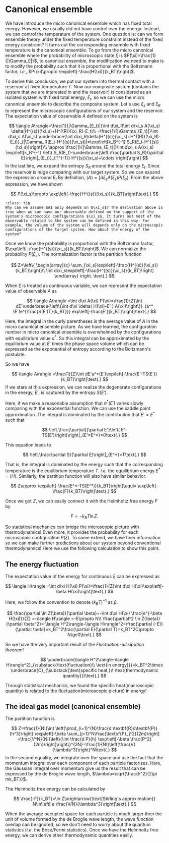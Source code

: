# Canonical ensemble

We have introduce the micro canonical ensemble which has fixed total energy. However, we usually did not have control over the energy. Instead, we can control the temperature of the system. One question is: can we form ensemble theory under the fixed temperature constraint instead of the fixed energy constraint? It turns out the corresponding ensemble with fixed temperature is the canonical ensemble. To go from the micro canonical ensemble where the probability of microscopic state $\xi$ is $P(\xi)=\frac{1}{|\Gamma_E|}$, to canonical ensemble, the modification we need to make is to modify the probability such that it is proportional with the Boltzmann factor, *i.e.*, $P(\xi)\propto \exp\left[-\frac{H(\xi)}{k_BT}\right]$.

To derive this conclusion, we put our system into thermal contact with a reservoir at fixed temperature $T$. Now our composite system (contains the system that we are interested in and the reservoir) is considered as an isolated system with fixed total energy, $E_t$, so we can use the micro canonical ensemble to describe the composite system. Let's use $\xi_s$ and $\xi_R$ to represent the microscopic configurations of our system and the reservoir. The expectation value of observable $A$ defined on the system is

$$
\langle A\rangle=\frac{1}{|\Gamma_{E_t}|}\int d\xi_R\int d\xi_s A(\xi_s) \delta(H^{(s)}(\xi_s)+H^{(R)}(\xi_R)-E_t)\\
=\frac{1}{|\Gamma_{E_t}|}\int d\xi_s A(\xi_s) \underbrace{\int d\xi_R\delta(H^{(s)}(\xi_s)+H^{(R)}(\xi_R)-E_t)}_{|\Gamma_R(E_t-H^{(s)}(\xi_s))|=\exp\left[k_B^{-1} S_R(E_t-H^{(s)}(\xi_s))\right]}\\
\approx \frac{1}{|\Gamma_{E_t}|}\int d\xi_s A(\xi_s) \exp\left[k_B^{-1} \left( S_R(E_t)-\underbrace{\left.\frac{\partial S_R}{\partial E}\right|_{E_t}}_{T^{-1}} H^{(s)}(\xi_s)+\cdots \right)\right]
$$
In the last line, we expand the entropy $S_R$ around the total energy $E_t$. Since the reservoir is huge comparing with our target system. So we can expand the expression around $E_t$ By definition, $\langle A \rangle=\int d\xi_s A(\xi_s) P(\xi_s)$. From the above expression, we have shown

$$
P(\xi_s)\propto \exp\left[-\frac{H^{(s)}(\xi_s)}{k_BT}\right]\text{.}
$$


```{admonition} What?
:class: tip
Why can we assume $A$ only depends on $\xi_s$? The derivation above is true when we can have our observable defined on the support of the system's microscopic configurations $\xi_s$. It turns out most of the observable related to the system can be defined in this way. For example, the volume of the system will depends only on the microscopic configurations of the target system. How about the energy of the system?
```

Once we know the probability is proportional with the Boltzmann factor, $\exp\left[-\frac{H^{(s)}(\xi_s)}{k_BT}\right]$. We can normalize the probability $P(\xi_s)$. The normalization factor is the partition function

$$
Z=\left\{
\begin{array}{c}
\sum_{\xi_s}\exp\left[-\frac{H^{(s)}(\xi_s)}{k_BT}\right]\\
\int d\xi_s\exp\left[-\frac{H^{(s)}(\xi_s)}{k_BT}\right]
\end{array}
\right.
\text{.}
$$

When $\xi$ is treated as continuous variable, we can represent the expectation value of observable $A$ as

$$
\langle A\rangle =\int d\xi A(\xi) P(\xi)=\frac{1}{Z}\int dE'\underbrace{\left\{\int d\xi \delta( H(\xi)-E' ) A(\xi)\right\}}_{a^*(E')e^{\frac{S(E')T}{k_BT}}} exp\left[-\frac{E'}{k_BT}\right]\text{.}
$$

Here, the integral in the curly parentheses is the average value of $A$ in the micro canonical ensemble picture. As we have learned, the configuration number in micro canonical ensemble is overwhelmed by the configurations with equilibrium value $a^*$. So this integral can be approximated by the equilibrium value at $E'$ times the phase space volume which can be expressed as the exponential of entropy according to the Boltzmann's postulate.

So we have

$$
\langle A\rangle =\frac{1}{Z}\int dE'a^*(E')exp\left[-\frac{E'-TS(E')}{k_BT}\right]\text{.}
$$
If we stare at this expression, we can realize the degenerate configurations in the energy, $E'$, is captured by the entropy $S(E')$.


Here, if we make a reasonable assumption that $a^*(E')$ varies slowly comparing with the exponential function. We can use the saddle point approximation. The integral is dominated by the contribution that $E'=E^*$ such that

$$
\left.\frac{\partial}{\partial E'}\left( E'-TS(E')\right)\right|_{E'=E^*}=0\text{.}
$$

This equation leads to

$$
\left.\frac{\partial S}{\partial E}\right|_{E^*}=T\text{.}
$$

That is, the integral is dominated by the energy such that the corresponding temperature is the equilibrium temperature $T$. *i.e.* the equilibrium energy $E^*=\langle H\rangle$. Similarly, the partition function will also have similar behavior.

$$
Z\approx \exp\left[-\frac{E^*-TS(E^*)}{k_BT}\right]\equiv \exp\left[-\frac{F}{k_BT}\right]\text{.}
$$

Once we got $Z$, we can easily connect it with the Helmholtz free energy $F$ by

$$
F=-k_BT\ln Z\text{.}
$$

So statistical mechanics can bridge the microscopic picture with thermodynamics! Even more, it provides the probability for each microscopic configuration $P(\xi)$. To some extend, we have finer information so we can make further predictions about our system beyond conventional thermodynamics! Here we use the following calculation to show this point.

## The energy fluctuation

The expectation value of the energy for continuous $\xi$ can be expressed as

$$
\langle H\rangle =\int d\xi H(\xi) P(\xi)=\frac{1}{Z}\int d\xi H(\xi)\exp\left[-\beta H(\xi)\right]\text{.}
$$

Here, we follow the convention to denote $(k_BT)^{-1}$ as $\beta$.

$$
\frac{\partial \ln Z(\beta)}{\partial \beta}=-\int d\xi H(\xi) \frac{e^{-\beta H(\xi)}}{Z} =-\langle H\rangle =-E\propto N\\
\frac{\partial^2 \ln Z(\beta)}{\partial \beta^2}= \langle H^2\rangle-\langle H\rangle^2=\frac{\partial (-E)}{\partial \beta}=k_BT^2\frac{\partial E}{\partial T}=k_BT^2C\propto N\ge0\text{.}
$$

So we have the very important result of the *Fluctuation-dissipation theorem*!

$$
\underbrace{\langle H^2\rangle-\langle H\rangle^2}_{\substack{\text{fluctuation}\\ \text{in energy}}}=k_BT^2\times \underbrace{C}_{\substack{\text{specific heat,}\\ \text{thermodynamic quantity}}}\text{.}
$$

Through statistical mechanics, we found the specific heat(macroscopic quantity) is related to the fluctuation(microscopic picture) in energy! 

## The ideal gas model (canonical ensemble)

The partition function is

$$
Z=\frac{1}{N!}\int \left(\prod_{i=1}^{N}\frac{d \textbf{R}d\textbf{P}}{h^3}\right) \exp\left[-\beta \sum_{j=1}^N\frac{\textbf{P}_j^2}{2m}\right]
=\frac{V^N}{N!}\left\{\int \frac{d P}{h} \exp\left[-\beta \frac{P^2}{2m}\right]\right\}^{3N}=\frac{1}{N!}\left(\frac{V}{\lambda^3}\right)^N\text{.}
$$
In the second equality, we integrate over the space and use the fact that the momentum integral over each component of each particle factorizes. Here, the Gaussian integral over momentum give us the result that can be expressed by the de Broglie wave length, $\lambda=\sqrt{\frac{h^2}{2\pi mk_BT}}$.

The Helmholtz free energy can be calculated by

$$
\frac{-F}{k_BT}=\ln Z\xrightarrow{\text{Stirling's approximation}} N\ln\left[ e \frac{V/N}{\lambda^3}\right]\text{.}
$$

When the average occupied space for each particle is much larger then the unit of volume formed by the de Broglie wave length, the wave function overlap can be ignored, so we don't need to worry about the quantum statistics (*i.e.* the Bose/Fermi statistics). Once we have the Helmholtz free energy, we can derive other thermodynamic quantities easily.
